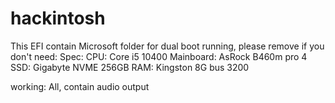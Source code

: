 # hackintosh
This EFI contain Microsoft folder for dual boot running, please remove if you don't need:
Spec:
CPU: Core i5 10400
Mainboard: AsRock B460m pro 4
SSD: Gigabyte NVME 256GB
RAM: Kingston 8G bus 3200

working: All, contain audio output

